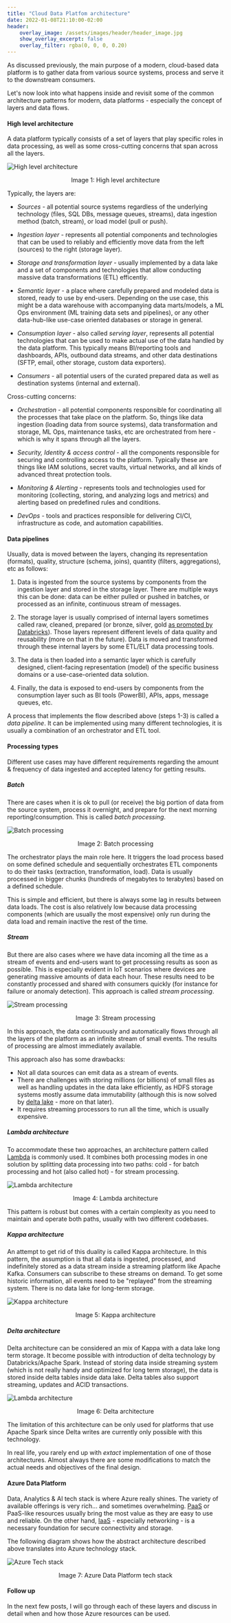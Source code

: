 ```yaml
---
title: "Cloud Data Platfom architecture"
date: 2022-01-08T21:10:00-02:00
header:
    overlay_image: /assets/images/header/header_image.jpg
    show_overlay_excerpt: false
    overlay_filter: rgba(0, 0, 0, 0.20)
---
```


As discussed previously, the main purpose of a modern, cloud-based data platform is to gather data from various source systems, process and serve it to the downstream consumers. 

Let's now look into what happens inside and revisit some of the common architecture patterns for modern, data platforms - especially the concept of layers and data flows.

#### High level architecture

A data platform typically consists of a set of layers that play specific roles in data processing, as well as some cross-cutting concerns that span across all the layers.

![High level architecture](/assets/images/cdp-arch/high-level.svg)
<p style="text-align: center;">Image 1: High level architecture</p>

Typically, the layers are:

- *Sources* - all potential source systems regardless of the underlying technology (files, SQL DBs, message queues, streams), data ingestion method (batch, stream), or load model (pull or push).

- *Ingestion layer* - represents all potential components and technologies that can be used to reliably and efficiently move data from the left (sources) to the right (storage layer).

- *Storage and transformation layer* - usually implemented by a data lake and a set of components and technologies that allow conducting massive data transformations (ETL) efficently.

- *Semantic layer* - a place where carefully prepared and modeled data is stored, ready to use by end-users. Depending on the use case, this might be a data warehouse with accompanying data marts/models, a ML Ops environment (ML training data sets and pipelines), or any other data-hub-like use-case oriented databases or storage in general.

- *Consumption layer* - also called *serving layer*, represents all potential technologies that can be used to make actual use of the data handled by the data platform. This typically means BI/reporting tools and dashboards, APIs, outbound data streams, and other data destinations (SFTP, email, other storage, custom data exporters).

- *Consumers* - all potential users of the curated prepared data as well as destination systems (internal and external).

Cross-cutting concerns:

- *Orchestration* - all potential components responsible for coordinating all the processes that take place on the platform. So, things like data ingestion (loading data from source systems), data transformation and storage, ML Ops, maintenance tasks, etc are orchestrated from here - which is why it spans through all the layers.

- *Security, Identity & access control* - all the components responsible for securing and controlling access to the platform. Typically these are things like IAM solutions, secret vaults, virtual networks, and all kinds of advanced threat protection tools.

- *Monitoring & Alerting* - represents tools and technologies used for monitoring (collecting, storing, and analyzing logs and metrics) and alerting based on predefined rules and conditions.

- *DevOps* - tools and practices responsible for delivering CI/CI, infrastructure as code, and automation capabilities.


#### Data pipelines

Usually, data is moved between the layers, changing its representation (formats), quality, structure (schema, joins), quantity (filters, aggregations), etc as follows:

1. Data is ingested from the source systems by components from the ingestion layer and stored in the storage layer. There are multiple ways this can be done: data can be either pulled or pushed in batches, or processed as an infinite, continuous stream of messages.

2. The storage layer is usually comprised of internal layers sometimes called raw, cleaned, prepared (or bronze, silver, gold [as promoted by Databricks](https://databricks.com/blog/2019/08/14/productionizing-machine-learning-with-delta-lake.html)). Those layers represent different levels of data quality and reusability (more on that in the future). Data is moved and transformed through these internal layers by some ETL/ELT data processing tools. 

3. The data is then loaded into a semantic layer which is carefully designed, client-facing representation (model) of the specific business domains or a use-case-oriented data solution.

4. Finally, the data is exposed to end-users by components from the consumption layer such as BI tools (PowerBI), APIs, apps, message queues, etc.

A process that implements the flow described above (steps 1-3) is called a *data pipeline*. It can be implemented using many different technologies, it is usually a combination of an orchestrator and ETL tool. 

#### Processing types

Different use cases may have different requirements regarding the amount & frequency of data ingested and accepted latency for getting results.

##### Batch

There are cases when it is ok to pull (or receive) the big portion of data from the source system, process it overnight, and prepare for the next morning reporting/consumption. This is called *batch processing*. 

![Batch processing](/assets/images/cdp-arch/batch.svg)
<p style="text-align: center;">Image 2: Batch processing</p>

The orchestrator plays the main role here. It triggers the load process based on some defined schedule and sequentially orchestrates ETL components to do their tasks (extraction, transformation, load). Data is usually processed in bigger chunks (hundreds of megabytes to terabytes) based on a defined schedule. 

This is simple and efficient, but there is always some lag in results between data loads. The cost is also relatively low because data processing components (which are usually the most expensive) only run during the data load and remain inactive the rest of the time.

##### Stream

But there are also cases where we have data incoming all the time as a stream of events and end-users want to get processing results as soon as possible. This is especially evident in IoT scenarios where devices are generating massive amounts of data each hour. These results need to be constantly processed and shared with consumers quickly (for instance for failure or anomaly detection). This approach is called *stream processing*.

![Stream processing](/assets/images/cdp-arch/stream.svg)
<p style="text-align: center;">Image 3: Stream processing</p>

In this approach, the data continuously and automatically flows through all the layers of the platform as an infinite stream of small events. The results of processing are almost immediately available.

This approach also has some drawbacks: 
- Not all data sources can emit data as a stream of events.
- There are challenges with storing millions (or billions) of small files as well as handling updates in the data lake efficiently, as HDFS storage systems mostly assume data immutability (although this is now solved by [delta lake](https://delta.io/) - more on that later).
 - It requires streaming processors to run all the time, which is usually expensive.

##### Lambda architecture

To accommodate these two approaches, an architecture pattern called [Lambda](https://databricks.com/glossary/lambda-architecture) is commonly used. It combines both processing modes in one solution by splitting data processing into two paths: cold - for batch processing and hot (also called hot) - for stream processing. 

![Lambda architecture](/assets/images/cdp-arch/lambda.svg)
<p style="text-align: center;">Image 4: Lambda architecture</p>

This pattern is robust but comes with a certain complexity as you need to maintain and operate both paths, usually with two different codebases.

##### Kappa architecture

An attempt to get rid of this duality is called Kappa architecture. In this pattern, the assumption is that all data is ingested, processed, and indefinitely stored as a data stream inside a streaming platform like Apache Kafka. Consumers can subscribe to these streams on demand. To get some historic information, all events need to be "replayed" from the streaming system. There is no data lake for long-term storage.

![Kappa architecture](/assets/images/cdp-arch/kappa.svg)
<p style="text-align: center;">Image 5: Kappa architecture</p>
 
##### Delta architecture

Delta architecture can be considered an mix of Kappa with a data lake long term storage. It become possible with introduction of delta technology by Databricks/Apache Spark. Instead of storing data inside streaming system (which is not really handy and optimized for long term storage), the data is stored inside delta tables inside data lake. Delta tables also support streaming, updates and ACID transactions.

![Lambda architecture](/assets/images/cdp-arch/delta.svg)
<p style="text-align: center;">Image 6: Delta architecture</p>

The limitation of this architecture can be only used for platforms that use Apache Spark since Delta writes are currently only possible with this technology.

In real life, you rarely end up with *extact* implementation of one of those architectures. Almost always there are some modifications to match the actual needs and objectives of the final design.

#### Azure Data Platform

Data, Analytics & AI tech stack is where Azure really shines. The variety of available offerings is very rich... and sometimes overwhelming. [PaaS](https://azure.microsoft.com/en-us/overview/what-is-paas/) or PaaS-like resources usually bring the most value as they are easy to use and reliable. On the other hand, [IaaS](https://azure.microsoft.com/en-us/overview/what-is-iaas/) - especially networking - is a necessary foundation for secure connectivity and storage.

The following diagram shows how the abstract architecture described above translates into Azure technology stack.

![Azure Tech stack](/assets/images/cdp-arch/tech-stack.svg)
<p style="text-align: center;">Image 7: Azure Data Platform tech stack</p>

#### Follow up
In the next few posts, I will go through each of these layers and discuss in detail when and how those Azure resources can be used.

